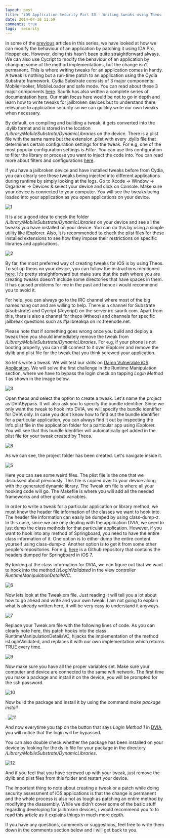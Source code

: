 ```yaml
---
layout: post
title: "iOS Application Security Part 33 - Writing tweaks using Theos (Cydia Substrate)"
date: 2014-04-18 11:59
comments: true
tags:  security
---
```


In some of the [previous](http://highaltitudehacks.com/security) articles in this series, we have looked at how we can modify the behaviour of an application by patching it using IDA Pro, Hopper etc. However, doing this hasn't been quite straightforward always. We can also use Cycript to modify the behaviour of an application by changing some of the method implementations, but the change isn't permanent. This is where writing tweaks for an application comes in handy. A tweak is nothing but a run-time patch to an application using the Cydia Substrate framework. Cydia Substrate consists of 3 major components: MobileHooker, MobileLoader and safe mode. You can read about these 3 major components [here](http://iphonedevwiki.net/index.php/MobileSubstrate). Saurik has also written a complete series of documentation [here](http://www.cydiasubstrate.com/). Our main focus here would be not to go in depth and learn how to write tweaks for jailbroken devices but to understand there relevance to application security so we can quickly write our own tweaks when necessary.

<!-- more -->

By default, on compiling and building a tweak, it gets converted into the .dylib format and is stored in the location _/Library/MobileSubstrate/DynamicLibraries_ on the device. There is a plist file with the same name but the extension .plist with every .dylib file that determines certain configuration settings for the tweak. For e.g, one of the most popular configuration settings is _Filter_. You can use this configuration to filter the library or process you want to inject the code into. You can read more about filters and configurations [here](http://www.cydiasubstrate.com/inject/darwin/).

If you have a jailbroken device and have installed tweaks before from Cydia, you can clearly see these tweaks being injected into different applications during runtime by simply looking at the logs. Go to Xcode -> Window -> Organizer -> Devices & select your device and click on Console. Make sure your device is connected to your computer. You will see the tweaks being loaded into your application as you open applications on your device.

![1](/images/posts/ios33/1.png)

It is also a good idea to check the folder _/Library/MobileSubstrate/DynamicLibraries_ on your device and see all the tweaks you have installed on your device. You can do this by using a simple utility like iExplorer. Also, it is recommended to check the plist files for these installed extensions to see how they impose their restrictions on specific libraries and applications.

![2](/images/posts/ios33/2.png)

By far, the most preferred way of creating tweaks for iOS is by using Theos. To set up theos on your device, you can follow the instructions mentioned [here](http://iphonedevwiki.net/index.php/Theos/Getting_Started). It's pretty straightforward but make sure that the path where you are creating tweaks doesn't include some directories that have spaces in them. It has caused problems for me in the past and hence i would recommend you to avoid it.

For help, you can always go to the IRC channel where most of the big names hang out and are willing to help. There is a channel for Substrate (#substrate) and Cycript (#cycript) on the server irc.saurik.com. Apart from this, there is also a channel for theos (#theos) and channels for specific jailbreak questions such as #jailbreakqa on irc.freenode.net.

Please note that if something goes wrong once you build and deploy a tweak then you should immediately remove the tweak from _/Library/MobileSubstrate/DynamicLibraries_. For e.g, if your phone is not booting properly, you can still connect to it over iExplorer and remove the dylib and plist file for the tweak that you think screwed your application.

So let's write a tweak. We will test our skills on [Damn Vulnerable iOS Application](http://damnvulnerableiosapp.com). We will solve the first challenge in the Runtime Manipulation section, where we have to bypass the login check on tapping _Login Method 1_ as shown in the image below.

![3](/images/posts/ios33/3.PNG)

Open theos and select the option to create a tweak. Let's name the project as DVIABypass. It will also ask you to specify the bundle identifier. Since we only want the tweak to hook into DVIA, we will specify the bundle identifier for DVIA only. In case you don't know how to find out the bundle identifier for a particular application, you can always find it out by inspecting the Info.plist file in the application folder for a particular app using iExplorer. You will see that this bundle identifier will automatically get added in the plist file for your tweak created by Theos.

![8](/images/posts/ios33/8.png)

As we can see, the project folder has been created. Let's navigate inside it.

![5](/images/posts/ios33/5.png)

Here you can see some weird files. The plist file is the one that we discussed about previously. This file is copied over to your device along with the generated dynamic library. The Tweak.xm file is where all your hooking code will go. The Makefile is where you will add all the needed frameworks and other global variables.

In order to write a tweak for a particular application or library method, we must know the header file information of the classes we want to hook into. The header file information can easily be dumped by using class-dump-z. In this case, since we are only dealing with the application DVIA, we need to just dump the class methods for that particular application. However, if you want to hook into any method of Springboard, you need to have the entire class information of it. One option is to either dump the entire content yourself using class-dump-z. Another option is to get it from some other people's repositories. For e.g, [here](https://github.com/thomasfinch/iOS-7-SpringBoard-Headers) is a Github repository that contains the headers dumped for Springboard in iOS 7.

By looking at the class information for DVIA, we can figure out that we want to hook into the method _isLoginValidated_ in the view controller _RuntimeManipulationDetailsVC_.

![6](/images/posts/ios33/6.png)

Now lets look at the Tweak.xm file. Just reading it will tell you a lot about how to go ahead and write and your own tweak. I am not going to explain what is already written here, it will be very easy to understand it anyways.

![7](/images/posts/ios33/7.png)

Replace your Tweak.xm file with the following lines of code. As you can clearly note here, this patch hooks into the class RuntimeManipulationDetailsVC, hijacks the implementation of the method isLoginValidated, and replaces it with our own implementation which returns TRUE every time.

![9](/images/posts/ios33/9.png)

Now make sure you have all the proper variables set. Make sure your computer and device are connected to the same wifi network. The first time you make a package and install it on the device, you will be prompted for the ssh password.

![10](/images/posts/ios33/10.png)

Now build the package and install it by using the command _make package install_

. ![11](/images/posts/ios33/11.png)

And now everytime you tap on the button that says _Login Method 1_ in [DVIA](http://damnvulnerableiosapp.com), you will notice that the login will be bypassed.

You can also double check whether the package has been installed on your device by looking for the dylib file for your package in the directory _/Library/MobileSubstrate/DynamicLibraries_.

![12](/images/posts/ios33/12.png)

And if you feel that you have screwed up with your tweak, just remove the dylib and plist files from this folder and restart your device.

The important thing to note about creating a tweak or a patch while doing security assessment of iOS applications is that the change is permanent and the whole process is also not as tough as patching an entire method by modifying the diassembly. While we didn't cover some of the basic stuff regarding developing for jailbroken devices, i would recommend you to to read [this](http://brandontreb.com/beginning-jailbroken-ios-development-your-first-tweak) article as it explains things in much more depth.

If you have any questions, comments or suggestions, feel free to write them down in the comments section below and i will get back to you.